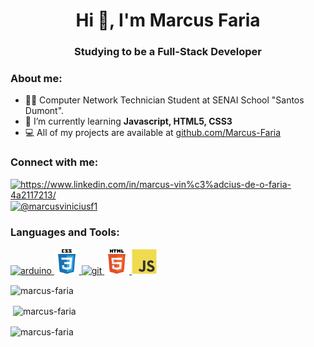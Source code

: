 <h1 align="center">Hi 👋, I'm Marcus Faria</h1>
<h3 align="center">Studying to be a Full-Stack Developer</h3>

<h3 align="left">About me:</h3>

- 👨‍🎓 Computer Network Technician Student at SENAI School "Santos Dumont".
- 🌱 I’m currently learning **Javascript, HTML5, CSS3**
- 💻 All of my projects are available at [github.com/Marcus-Faria](https://github.com/Marcus-Faria)

<h3 align="left">Connect with me:</h3>
<p align="left">
<a href="https://www.linkedin.com/in/marcus-vin%c3%adcius-de-o-faria-4a2117213/" target="blank"><img align="center" src="https://raw.githubusercontent.com/rahuldkjain/github-profile-readme-generator/master/src/images/icons/Social/linked-in-alt.svg" alt="https://www.linkedin.com/in/marcus-vin%c3%adcius-de-o-faria-4a2117213/" height="30" width="40" /></a>
<a href="https://www.hackerrank.com/@marcusviniciusf1" target="blank"><img align="center" src="https://raw.githubusercontent.com/rahuldkjain/github-profile-readme-generator/master/src/images/icons/Social/hackerrank.svg" alt="@marcusviniciusf1" height="30" width="40" /></a>
</p>

<h3 align="left">Languages and Tools:</h3>
<p align="left"> <a href="https://www.arduino.cc/" target="_blank"> <img src="https://cdn.worldvectorlogo.com/logos/arduino-1.svg" alt="arduino" width="40" height="40"/> </a> <a href="https://www.w3schools.com/css/" target="_blank"> <img src="https://raw.githubusercontent.com/devicons/devicon/master/icons/css3/css3-original-wordmark.svg" alt="css3" width="40" height="40"/> </a> <a href="https://git-scm.com/" target="_blank"> <img src="https://www.vectorlogo.zone/logos/git-scm/git-scm-icon.svg" alt="git" width="40" height="40"/> </a> <a href="https://www.w3.org/html/" target="_blank"> <img src="https://raw.githubusercontent.com/devicons/devicon/master/icons/html5/html5-original-wordmark.svg" alt="html5" width="40" height="40"/> </a> <a href="https://developer.mozilla.org/en-US/docs/Web/JavaScript" target="_blank"> <img src="https://raw.githubusercontent.com/devicons/devicon/master/icons/javascript/javascript-original.svg" alt="javascript" width="40" height="40"/> </a> </p>

<p><img align="center" src="https://github-readme-stats.vercel.app/api/top-langs?username=marcus-faria&show_icons=true&locale=en&layout=compact" alt="marcus-faria" /></p>

<p>&nbsp;<img align="center" src="https://github-readme-stats.vercel.app/api?username=marcus-faria&show_icons=true&title_color=80a7ee&text_color=80a7ee&bg_color=ffffff&locale=en" alt="marcus-faria" /></p>

<p><img align="center" src="https://github-readme-streak-stats.herokuapp.com/?user=marcus-faria&" alt="marcus-faria" /></p>
